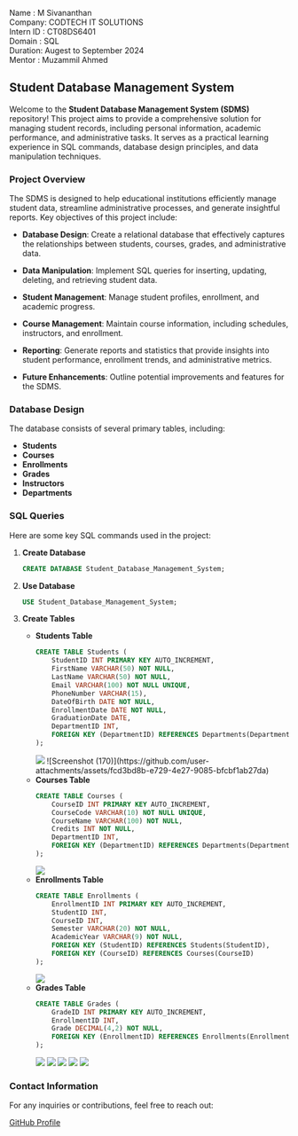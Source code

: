 Name      : M Sivananthan 
<BR>
Company: CODTECH IT SOLUTIONS
<BR>
Intern ID : CT08DS6401
<BR>
Domain  : SQL
<BR>
Duration: Augest to September 2024
<BR>
Mentor : Muzammil Ahmed
## Student Database Management System

Welcome to the **Student Database Management System (SDMS)** repository! This project aims to provide a comprehensive solution for managing student records, including personal information, academic performance, and administrative tasks. It serves as a practical learning experience in SQL commands, database design principles, and data manipulation techniques.

### **Project Overview**

The SDMS is designed to help educational institutions efficiently manage student data, streamline administrative processes, and generate insightful reports. Key objectives of this project include:

- **Database Design**: Create a relational database that effectively captures the relationships between students, courses, grades, and administrative data.
  
- **Data Manipulation**: Implement SQL queries for inserting, updating, deleting, and retrieving student data.
  
- **Student Management**: Manage student profiles, enrollment, and academic progress.
  
- **Course Management**: Maintain course information, including schedules, instructors, and enrollment.
  
- **Reporting**: Generate reports and statistics that provide insights into student performance, enrollment trends, and administrative metrics.
  
- **Future Enhancements**: Outline potential improvements and features for the SDMS.

### **Database Design**

The database consists of several primary tables, including:

- **Students**
- **Courses**
- **Enrollments**
- **Grades**
- **Instructors**
- **Departments**

### **SQL Queries**

Here are some key SQL commands used in the project:

1. **Create Database**
   ```sql
   CREATE DATABASE Student_Database_Management_System;
   ```

2. **Use Database**
   ```sql
   USE Student_Database_Management_System;
   ```

3. **Create Tables**
   - **Students Table**
     ```sql
     CREATE TABLE Students (
         StudentID INT PRIMARY KEY AUTO_INCREMENT,
         FirstName VARCHAR(50) NOT NULL,
         LastName VARCHAR(50) NOT NULL,
         Email VARCHAR(100) NOT NULL UNIQUE,
         PhoneNumber VARCHAR(15),
         DateOfBirth DATE NOT NULL,
         EnrollmentDate DATE NOT NULL,
         GraduationDate DATE,
         DepartmentID INT,
         FOREIGN KEY (DepartmentID) REFERENCES Departments(DepartmentID)
     );
     ```
     <img src="Screenshot (163).png">
     ![Screenshot (170)](https://github.com/user-attachments/assets/fcd3bd8b-e729-4e27-9085-bfcbf1ab27da)
   - **Courses Table**
     ```sql
     CREATE TABLE Courses (
         CourseID INT PRIMARY KEY AUTO_INCREMENT,
         CourseCode VARCHAR(10) NOT NULL UNIQUE,
         CourseName VARCHAR(100) NOT NULL,
         Credits INT NOT NULL,
         DepartmentID INT,
         FOREIGN KEY (DepartmentID) REFERENCES Departments(DepartmentID)
     );
     ```
     <img src="Screenshot (164).png">
   - **Enrollments Table**
     ```sql
     CREATE TABLE Enrollments (
         EnrollmentID INT PRIMARY KEY AUTO_INCREMENT,
         StudentID INT,
         CourseID INT,
         Semester VARCHAR(20) NOT NULL,
         AcademicYear VARCHAR(9) NOT NULL,
         FOREIGN KEY (StudentID) REFERENCES Students(StudentID),
         FOREIGN KEY (CourseID) REFERENCES Courses(CourseID)
     );
     ```
     <img src="Screenshot (165).png">
   - **Grades Table**
     ```sql
     CREATE TABLE Grades (
         GradeID INT PRIMARY KEY AUTO_INCREMENT,
         EnrollmentID INT,
         Grade DECIMAL(4,2) NOT NULL,
         FOREIGN KEY (EnrollmentID) REFERENCES Enrollments(EnrollmentID)
     );
     ```
     <img src="Screenshot (166).png">
     <img src="Screenshot (167).png">
     <img src="Screenshot (168).png">
     <img src="Screenshot (169).png">
     <img src="Screenshot (170).png">
     
### **Contact Information**
     
For any inquiries or contributions, feel free to reach out:

[GitHub Profile](https://github.com/MSivananthan)

